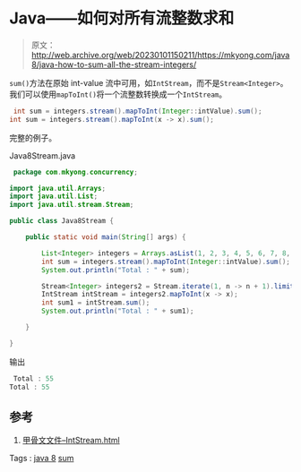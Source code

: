 # Java——如何对所有流整数求和

> 原文：<http://web.archive.org/web/20230101150211/https://mkyong.com/java8/java-how-to-sum-all-the-stream-integers/>

`sum()`方法在原始 int-value 流中可用，如`IntStream`，而不是`Stream<Integer>`。我们可以使用`mapToInt()`将一个流整数转换成一个`IntStream`。

```java
 int sum = integers.stream().mapToInt(Integer::intValue).sum();
int sum = integers.stream().mapToInt(x -> x).sum(); 
```

完整的例子。

Java8Stream.java

```java
 package com.mkyong.concurrency;

import java.util.Arrays;
import java.util.List;
import java.util.stream.Stream;

public class Java8Stream {

    public static void main(String[] args) {

        List<Integer> integers = Arrays.asList(1, 2, 3, 4, 5, 6, 7, 8, 9, 10);
        int sum = integers.stream().mapToInt(Integer::intValue).sum();
        System.out.println("Total : " + sum);

        Stream<Integer> integers2 = Stream.iterate(1, n -> n + 1).limit(10);
        IntStream intStream = integers2.mapToInt(x -> x);
        int sum1 = intStream.sum();
        System.out.println("Total : " + sum1);

    }

} 
```

输出

```java
 Total : 55
Total : 55 
```

## 参考

1.  [甲骨文文件–IntStream.html](http://web.archive.org/web/20210817092447/https://docs.oracle.com/javase/8/docs/api/java/util/stream/IntStream.html)

Tags : [java 8](http://web.archive.org/web/20210817092447/https://mkyong.com/tag/java-8/) [sum](http://web.archive.org/web/20210817092447/https://mkyong.com/tag/sum/)<input type="hidden" id="mkyong-current-postId" value="14838">